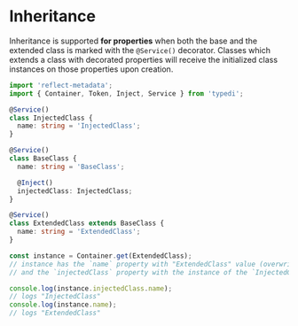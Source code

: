 # Inheritance

Inheritance is supported **for properties** when both the base and the extended class is marked with the `@Service()` decorator.
Classes which extends a class with decorated properties will receive the initialized class instances on those properties upon creation.

```ts
import 'reflect-metadata';
import { Container, Token, Inject, Service } from 'typedi';

@Service()
class InjectedClass {
  name: string = 'InjectedClass';
}

@Service()
class BaseClass {
  name: string = 'BaseClass';

  @Inject()
  injectedClass: InjectedClass;
}

@Service()
class ExtendedClass extends BaseClass {
  name: string = 'ExtendedClass';
}

const instance = Container.get(ExtendedClass);
// instance has the `name` property with "ExtendedClass" value (overwritten the base class)
// and the `injectedClass` property with the instance of the `InjectedClass` class

console.log(instance.injectedClass.name);
// logs "InjectedClass"
console.log(instance.name);
// logs "ExtendedClass"
```

